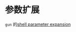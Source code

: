 # 参数扩展

`gun` 的[shell parameter expansion](https://www.gnu.org/software/bash/manual/html_node/Shell-Parameter-Expansion.html)
